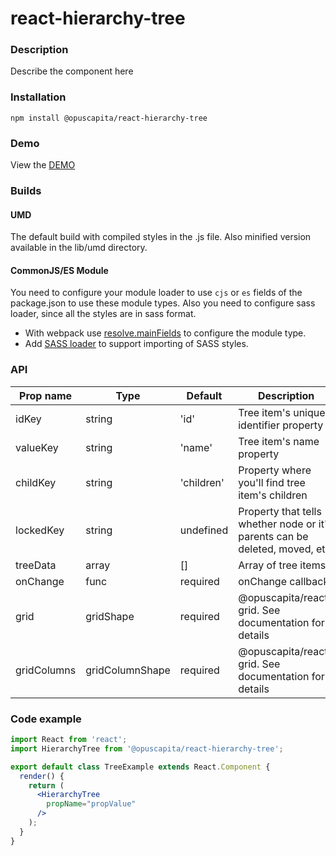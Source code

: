 # react-hierarchy-tree

### Description
Describe the component here

### Installation
```
npm install @opuscapita/react-hierarchy-tree
```

### Demo
View the [DEMO](https://opuscapita.github.io/react-hierarchy-tree)

### Builds
#### UMD
The default build with compiled styles in the .js file. Also minified version available in the lib/umd directory.
#### CommonJS/ES Module
You need to configure your module loader to use `cjs` or `es` fields of the package.json to use these module types.
Also you need to configure sass loader, since all the styles are in sass format.
* With webpack use [resolve.mainFields](https://webpack.js.org/configuration/resolve/#resolve-mainfields) to configure the module type.
* Add [SASS loader](https://github.com/webpack-contrib/sass-loader) to support importing of SASS styles.

### API
| Prop name                | Type             | Default                                  | Description                              |
| ------------------------ | ---------------- | ---------------------------------------- | ---------------------------------------- |
| idKey                    | string           | 'id'                                     | Tree item's unique identifier property   |
| valueKey                 | string           | 'name'                                   | Tree item's name property                |
| childKey                 | string           | 'children'                               | Property where you'll find tree item's children |
| lockedKey                | string           | undefined                                | Property that tells whether node or it's parents can be deleted, moved, etc. |
| treeData                 | array            | []                                       | Array of tree items |
| onChange                 | func             | required                                 | onChange callback |
| grid                     | gridShape        | required                                 | @opuscapita/react-grid. See documentation for details |
| gridColumns              | gridColumnShape  | required                                 | @opuscapita/react-grid. See documentation for details |

### Code example
```jsx
import React from 'react';
import HierarchyTree from '@opuscapita/react-hierarchy-tree';

export default class TreeExample extends React.Component {
  render() {
    return (
      <HierarchyTree
        propName="propValue"
      />
    );
  }
}
```
